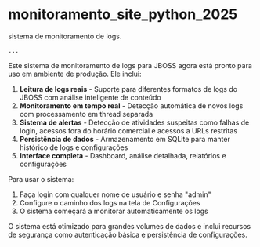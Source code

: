 # monitoramento_site_python_2025


  sistema de monitoramento de logs.

```python project="Sistema de Monitoramento de Logs - Produção" file="sistema_monitoramento_producao.py"
...
```

Este sistema de monitoramento de logs para JBOSS agora está pronto para uso em ambiente de produção. Ele inclui:

1. **Leitura de logs reais** - Suporte para diferentes formatos de logs do JBOSS com análise inteligente de conteúdo
2. **Monitoramento em tempo real** - Detecção automática de novos logs com processamento em thread separada
3. **Sistema de alertas** - Detecção de atividades suspeitas como falhas de login, acessos fora do horário comercial e acessos a URLs restritas
4. **Persistência de dados** - Armazenamento em SQLite para manter histórico de logs e configurações
5. **Interface completa** - Dashboard, análise detalhada, relatórios e configurações


Para usar o sistema:

1. Faça login com qualquer nome de usuário e senha "admin"
2. Configure o caminho dos logs na tela de Configurações
3. O sistema começará a monitorar automaticamente os logs


O sistema está otimizado para grandes volumes de dados e inclui recursos de segurança como autenticação básica e persistência de configurações.
